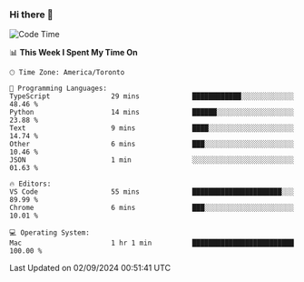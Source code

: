### Hi there 👋


<!--START_SECTION:waka-->
![Code Time](http://img.shields.io/badge/Code%20Time-1%2C910%20hrs%2036%20mins-blue)

📊 **This Week I Spent My Time On** 

```text
🕑︎ Time Zone: America/Toronto

💬 Programming Languages: 
TypeScript               29 mins             ████████████░░░░░░░░░░░░░   48.46 % 
Python                   14 mins             ██████░░░░░░░░░░░░░░░░░░░   23.88 % 
Text                     9 mins              ████░░░░░░░░░░░░░░░░░░░░░   14.74 % 
Other                    6 mins              ███░░░░░░░░░░░░░░░░░░░░░░   10.46 % 
JSON                     1 min               ░░░░░░░░░░░░░░░░░░░░░░░░░   01.63 % 

🔥 Editors: 
VS Code                  55 mins             ██████████████████████░░░   89.99 % 
Chrome                   6 mins              ███░░░░░░░░░░░░░░░░░░░░░░   10.01 % 

💻 Operating System: 
Mac                      1 hr 1 min          █████████████████████████   100.00 % 
```


 Last Updated on 02/09/2024 00:51:41 UTC
<!--END_SECTION:waka-->

<!--
**SillyPasty/SillyPasty** is a ✨ _special_ ✨ repository because its `README.md` (this file) appears on your GitHub profile.

Here are some ideas to get you started:

- 🔭 I’m currently working on ...
- 🌱 I’m currently learning ...
- 👯 I’m looking to collaborate on ...
- 🤔 I’m looking for help with ...
- 💬 Ask me about ...
- 📫 How to reach me: ...
- 😄 Pronouns: ...
- ⚡ Fun fact: ...
-->


